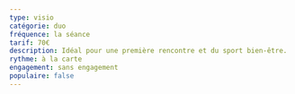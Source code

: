 ```yaml
---
type: visio
catégorie: duo
fréquence: la séance
tarif: 70€
description: Idéal pour une première rencontre et du sport bien-être.
rythme: à la carte
engagement: sans engagement
populaire: false
---
```

